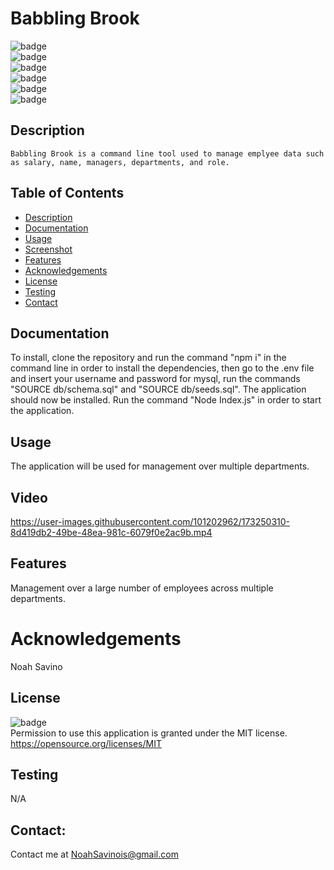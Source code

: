 # Babbling Brook
   ![badge](https://img.shields.io/github/languages/top/LilCalc/Babbling_Brook)
   <br> 
   ![badge](https://img.shields.io/github/languages/count/LilCalc/Babbling_Brook)
   <br>
   ![badge](https://img.shields.io/github/issues/LilCalc/Babbling_Brook)
   <br>
   ![badge](https://img.shields.io/github/issues-closed/LilCalc/Babbling_Brook)
   <br>
   ![badge](https://img.shields.io/github/last-commit/LilCalc/Babbling_Brook)
   <br>
   ![badge](https://img.shields.io/badge/license-MIT-important)
   
   ## Description
   
    Babbling Brook is a command line tool used to manage emplyee data such as salary, name, managers, departments, and role.

   ## Table of Contents
   - [Description](#description)
   - [Documentation](#documentation)
   - [Usage](#usage)
   - [Screenshot](#screenshot)
   - [Features](#features)
   - [Acknowledgements](#acknowledgements)
   - [License](#license)
   - [Testing](#testing)
   - [Contact](#contact)

   ## Documentation
   To install, clone the repository and run the command "npm i" in the command line in order to install the dependencies, then go to the .env file and insert your username and password for mysql, run the commands "SOURCE db/schema.sql" and "SOURCE db/seeds.sql". The application should now be installed. Run the command "Node Index.js" in order to start the application.
  
   ## Usage
   The application will be used for management over multiple departments.
   ## Video
   

https://user-images.githubusercontent.com/101202962/173250310-8d419db2-49be-48ea-981c-6079f0e2ac9b.mp4


   ## Features
   Management over a large number of employees across multiple departments.
   
   # Acknowledgements
   Noah Savino
     
   ## License
   ![badge](https://img.shields.io/badge/license-MIT-important)
   <br>
   Permission to use this application is granted under the MIT license. <https://opensource.org/licenses/MIT>
   ## Testing
   N/A

   ## Contact:
   Contact me at <a href="malito:NoahSavinois@gmail.com">NoahSavinois@gmail.com</a>
